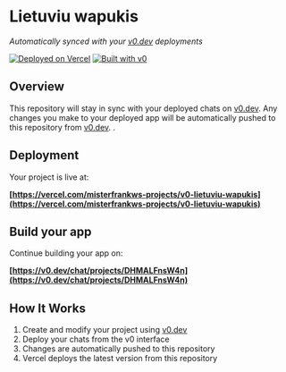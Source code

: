 # Lietuviu wapukis

*Automatically synced with your [v0.dev](https://v0.dev) deployments*

[![Deployed on Vercel](https://img.shields.io/badge/Deployed%20on-Vercel-black?style=for-the-badge&logo=vercel)](https://vercel.com/misterfrankws-projects/v0-lietuviu-wapukis)
[![Built with v0](https://img.shields.io/badge/Built%20with-v0.dev-black?style=for-the-badge)](https://v0.dev/chat/projects/DHMALFnsW4n)

## Overview

This repository will stay in sync with your deployed chats on [v0.dev](https://v0.dev).
Any changes you make to your deployed app will be automatically pushed to this repository from [v0.dev](https://v0.dev).
.
## Deployment

Your project is live at:

**[https://vercel.com/misterfrankws-projects/v0-lietuviu-wapukis](https://vercel.com/misterfrankws-projects/v0-lietuviu-wapukis)**

## Build your app

Continue building your app on:

**[https://v0.dev/chat/projects/DHMALFnsW4n](https://v0.dev/chat/projects/DHMALFnsW4n)**

## How It Works

1. Create and modify your project using [v0.dev](https://v0.dev)
2. Deploy your chats from the v0 interface
3. Changes are automatically pushed to this repository
4. Vercel deploys the latest version from this repository
